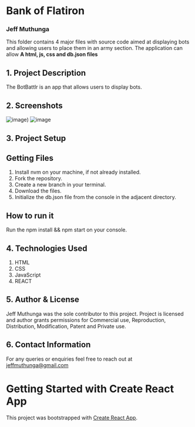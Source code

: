 # Bank of Flatiron
### Jeff Muthunga

This folder contains 4 major files with source code aimed at displaying bots and allowing users to place them in an army section. The application can allow
**A html, js, css and db.json files**
## 1. Project Description
The BotBattlr is an app that allows users to display bots.

## 2. Screenshots
![image](https://user-images.githubusercontent.com/118323350/214040021-167d7622-80da-462a-8573-4192e7feb2c6.png))
![image](https://user-images.githubusercontent.com/118323350/214040917-e6973afe-befe-47cf-ad62-4f4c548fed8b.png)



## 3. Project Setup
## Getting Files
1. Install nvm on your machine, if not already installed.
2. Fork the repository.
3. Create a new branch in your terminal.
4. Download the files.
5. Initialize the db.json file from the console in the adjacent directory.


## How to run it 
Run the npm install && npm start on your console.
## 4. Technologies Used
1. HTML
2. CSS
3. JavaScript
4. REACT

## 5. Author & License
Jeff Muthunga was the sole contributor to this project.
Project is licensed and author grants permissions for Commercial use, Reproduction, Distribution, Modification, Patent and Private use. 

## 6. Contact Information
For any queries or enquiries feel free to reach out at jeffmuthunga@gmail.com
# Getting Started with Create React App

This project was bootstrapped with [Create React App](https://github.com/facebook/create-react-app).





